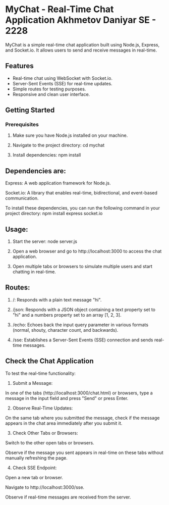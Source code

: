 # MyChat - Real-Time Chat Application Akhmetov Daniyar SE - 2228

MyChat is a simple real-time chat application built using Node.js, Express, and Socket.io. It allows users to send and receive messages in real-time.

## Features

- Real-time chat using WebSocket with Socket.io.
- Server-Sent Events (SSE) for real-time updates.
- Simple routes for testing purposes.
- Responsive and clean user interface.

## Getting Started

### Prerequisites

1. Make sure you have Node.js installed on your machine.

2. Navigate to the project directory: cd mychat

3. Install dependencies: npm install

## Dependencies are:

Express: A web application framework for Node.js.

Socket.io: A library that enables real-time, bidirectional, and event-based communication.

To install these dependencies, you can run the following command in your project directory: npm install express socket.io

## Usage:
 1. Start the server: node server.js

 2. Open a web browser and go to http://localhost:3000 to access the chat application.

 3. Open multiple tabs or browsers to simulate multiple users and start chatting in real-time.

## Routes:
 1. /: Responds with a plain text message "hi".

 2. /json: Responds with a JSON object containing a text property set to "hi" and a numbers property set to an array [1, 2, 3]. 

 3. /echo: Echoes back the input query parameter in various formats (normal, shouty, character count, and backwards). 

 4. /sse: Establishes a Server-Sent Events (SSE) connection and sends real-time messages.




## Check the Chat Application

To test the real-time functionality:

1. Submit a Message:

  In one of the tabs (http://localhost:3000/chat.html) or browsers, type a message in the input field and press "Send" or press Enter. 

2. Observe Real-Time Updates:

  On the same tab where you submitted the message, check if the message appears in the chat area immediately after you submit it.

3. Check Other Tabs or Browsers:

  Switch to the other open tabs or browsers.

  Observe if the message you sent appears in real-time on these tabs without manually refreshing the page.

4. Check SSE Endpoint:

  Open a new tab or browser.

  Navigate to http://localhost:3000/sse.
  
  Observe if real-time messages are received from the server.
